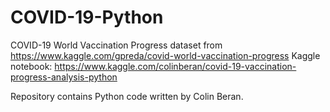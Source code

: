 # COVID-19-Python
COVID-19 World Vaccination Progress dataset from https://www.kaggle.com/gpreda/covid-world-vaccination-progress Kaggle notebook: https://www.kaggle.com/colinberan/covid-19-vaccination-progress-analysis-python

Repository contains Python code written by Colin Beran.
